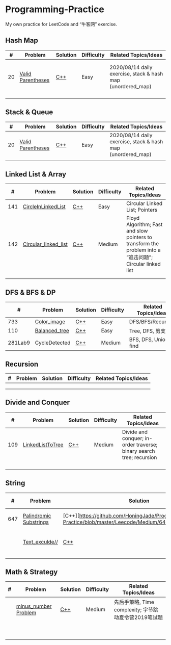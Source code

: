 # Programming-Practice

My own practice for LeetCode and “牛客网” exercise.

## Hash Map

| #    | Problem                                                      | Solution                                                     | Difficulty | Related Topics/Ideas                                        |
| ---- | ------------------------------------------------------------ | ------------------------------------------------------------ | ---------- | ----------------------------------------------------------- |
|      |                                                              |                                                              |            |                                                             |
|      |                                                              |                                                              |            |                                                             |
| 20   | [Valid Parentheses](https://leetcode.com/problems/valid-parentheses/description/) | [C++](https://github.com/HoningJade/Programming-Practice/blob/master/Leecode/Easy/Bracket_stack.md) | Easy       | 2020/08/14 daily exercise, stack & hash map (unordered_map) |
|      |                                                              |                                                              |            |                                                             |
|      |                                                              |                                                              |            |                                                             |
|      |                                                              |                                                              |            |                                                             |
|      |                                                              |                                                              |            |                                                             |



## Stack & Queue

| #    | Problem                                                      | Solution                                                     | Difficulty | Related Topics/Ideas                                        |
| ---- | ------------------------------------------------------------ | ------------------------------------------------------------ | ---------- | ----------------------------------------------------------- |
| 20   | [Valid Parentheses](https://leetcode.com/problems/valid-parentheses/description/) | [C++](https://github.com/HoningJade/Programming-Practice/blob/master/Leecode/Easy/Bracket_stack.md) | Easy       | 2020/08/14 daily exercise, stack & hash map (unordered_map) |
|      |                                                              |                                                              |            |                                                             |



## Linked List & Array

| #    | Problem                                                      | Solution                                                     | Difficulty | Related Topics/Ideas                                         |
| ---- | ------------------------------------------------------------ | ------------------------------------------------------------ | ---------- | ------------------------------------------------------------ |
| 141  | [CircleInLinkedList](https://leetcode-cn.com/problems/linked-list-cycle/) | [C++](https://github.com/HoningJade/Programming-Practice/blob/master/Leecode/Easy/circularLinkedList.md) | Easy       | Circular Linked List; Pointers                               |
| 142  | [Circular_linked_list](https://leetcode-cn.com/problems/linked-list-cycle-ii/) | [C++](https://github.com/HoningJade/Programming-Practice/blob/master/Leecode/Medium/Circular_linked_list.md) | Medium     | Floyd Algorithm; Fast and slow pointers to transform the problem into a “追击问题”; Circular linked list |
|      |                                                              |                                                              |            |                                                              |
|      |                                                              |                                                              |            |                                                              |



## DFS & BFS & DP

| #       | Problem                                                      | Solution                                                     | Difficulty | Related Topics/Ideas |
| ------- | ------------------------------------------------------------ | ------------------------------------------------------------ | ---------- | -------------------- |
| 733     | [Color_image](https://leetcode-cn.com/problems/flood-fill/)  | [C++](https://github.com/HoningJade/Programming-Practice/blob/master/Leecode/Easy/733_colorImage.md) | Easy       | DFS/BFS/Recursion    |
| 110     | [Balanced_tree](https://leetcode-cn.com/problems/balanced-binary-tree/) | [C++](https://github.com/HoningJade/Programming-Practice/blob/master/Leecode/Easy/110_Balanced_tree.md) | Easy       | Tree, DFS, 剪支      |
| 281Lab9 | CycleDetected                                                | [C++](https://github.com/HoningJade/Programming-Practice/blob/master/others/cycleDeteced.pdf) | Medium     | BFS, DFS, Union find |



## Recursion

| #    | Problem | Solution | Difficulty | Related Topics/Ideas |
| ---- | ------- | -------- | ---------- | -------------------- |
|      |         |          |            |                      |
|      |         |          |            |                      |
|      |         |          |            |                      |



## Divide and Conquer

| #    | Problem                                                      | Solution                                                     | Difficulty | Related Topics/Ideas                                         |
| ---- | ------------------------------------------------------------ | ------------------------------------------------------------ | ---------- | ------------------------------------------------------------ |
| 109  | [LinkedListToTree](https://leetcode-cn.com/problems/convert-sorted-list-to-binary-search-tree/) | [C++](https://github.com/HoningJade/Programming-Practice/blob/master/Leecode/Medium/109_linkedListToTree.md) | Medium     | Divide and conquer; in-order traverse; binary search tree; recursion |
|      |                                                              |                                                              |            |                                                              |
|      |                                                              |                                                              |            |                                                              |
|      |                                                              |                                                              |            |                                                              |
|      |                                                              |                                                              |            |                                                              |



## String

| #    | Problem                                                      | Solution                                                     | Difficulty | Related Topics/Ideas              |
| ---- | ------------------------------------------------------------ | ------------------------------------------------------------ | ---------- | --------------------------------- |
| 647  | [Palindromic Substrings](https://leetcode-cn.com/problems/palindromic-substrings/) | [C++][https://github.com/HoningJade/Programming-Practice/blob/master/Leecode/Medium/647_huiwenSubstr.md] | Medium     | Manacher algorithm, loop, dp      |
|      | [Text_exculde//](https://www.nowcoder.com/)                  | [C++]([https://github.com/HoningJade/Programming-Practice/blob/master/%E7%89%9B%E5%AE%A2%E7%BD%91/textExclude_Zijie.cpp](https://github.com/HoningJade/Programming-Practice/blob/master/牛客网/textExclude_Zijie.cpp)) | Medium     | getline；字节跳动夏令营2019笔试题 |
|      |                                                              |                                                              |            |                                   |
|      |                                                              |                                                              |            |                                   |



## Math & Strategy

| #    | Problem                                           | Solution                                                     | Difficulty | Related Topics/Ideas                                  |
| ---- | ------------------------------------------------- | ------------------------------------------------------------ | ---------- | ----------------------------------------------------- |
|      | [minus_number Problem](https://www.nowcoder.com/) | [C++]([https://github.com/HoningJade/Programming-Practice/blob/master/%E7%89%9B%E5%AE%A2%E7%BD%91/numMinus_ZiJie.cpp](https://github.com/HoningJade/Programming-Practice/blob/master/牛客网/numMinus_ZiJie.cpp)) | Medium     | 先后手策略, Time complexity; 字节跳动夏令营2019笔试题 |
|      |                                                   |                                                              |            |                                                       |
|      |                                                   |                                                              |            |                                                       |
|      |                                                   |                                                              |            |                                                       |
|      |                                                   |                                                              |            |                                                       |
|      |                                                   |                                                              |            |                                                       |
|      |                                                   |                                                              |            |                                                       |
|      |                                                   |                                                              |            |                                                       |
|      |                                                   |                                                              |            |                                                       |
|      |                                                   |                                                              |            |                                                       |
